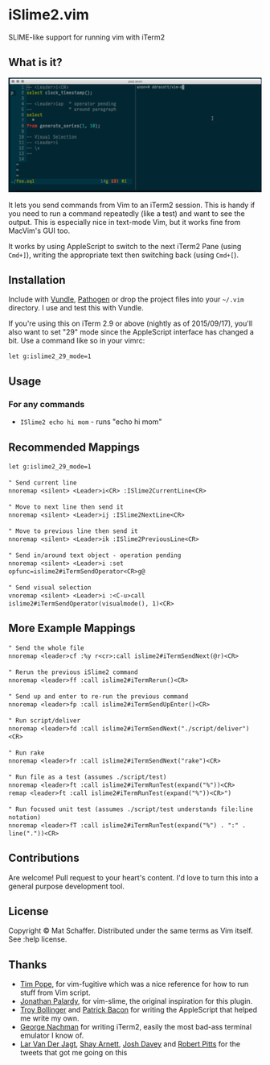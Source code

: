 # iSlime2.vim

SLIME-like support for running vim with iTerm2

## What is it?

<img src='https://raw.githubusercontent.com/ddrscott/vim-islime2/gh-pages/demo.gif'/>

It lets you send commands from Vim to an iTerm2 session. This is handy if you need to run a command repeatedly (like a test) and want to see the output. This is especially nice in text-mode Vim, but it works fine from MacVim's GUI too.

It works by using AppleScript to switch to the next iTerm2 Pane (using `Cmd+]`), writing the appropriate text then switching back (using `Cmd+[`).

## Installation

Include with [Vundle](https://github.com/gmarik/vundle), [Pathogen](https://github.com/tpope/vim-pathogen) or drop the project files into your `~/.vim` directory. I use and test this with Vundle.

If you're using this on iTerm 2.9 or above (nightly as of 2015/09/17), you'll also want to set "29" mode since the AppleScript interface has changed a bit. Use a command like so in your vimrc:

```vim
let g:islime2_29_mode=1
```

## Usage

### For any commands

* `ISlime2 echo hi mom` - runs "echo hi mom"

## Recommended Mappings

```vim
let g:islime2_29_mode=1

" Send current line
nnoremap <silent> <Leader>i<CR> :ISlime2CurrentLine<CR>

" Move to next line then send it
nnoremap <silent> <Leader>ij :ISlime2NextLine<CR>

" Move to previous line then send it
nnoremap <silent> <Leader>ik :ISlime2PreviousLine<CR>

" Send in/around text object - operation pending
nnoremap <silent> <Leader>i :set opfunc=islime2#iTermSendOperator<CR>g@

" Send visual selection
vnoremap <silent> <Leader>i :<C-u>call islime2#iTermSendOperator(visualmode(), 1)<CR>
```

## More Example Mappings

```vim
" Send the whole file
nnoremap <leader>cf :%y r<cr>:call islime2#iTermSendNext(@r)<CR>

" Rerun the previous iSlime2 command
nnoremap <leader>ff :call islime2#iTermRerun()<CR>

" Send up and enter to re-run the previous command
nnoremap <leader>fp :call islime2#iTermSendUpEnter()<CR>

" Run script/deliver
nnoremap <leader>fd :call islime2#iTermSendNext("./script/deliver")<CR>

" Run rake
nnoremap <leader>fr :call islime2#iTermSendNext("rake")<CR>

" Run file as a test (assumes ./script/test)
nnoremap <leader>ft :call islime2#iTermRunTest(expand("%"))<CR>
remap <leader>ft :call islime2#iTermRunTest(expand("%"))<CR>")

" Run focused unit test (assumes ./script/test understands file:line notation)
nnoremap <leader>fT :call islime2#iTermRunTest(expand("%") . ":" . line("."))<CR>
```

## Contributions

Are welcome! Pull request to your heart's content. I'd love to turn this into a general purpose development tool.

## License

Copyright &copy; Mat Schaffer. Distributed under the same terms as Vim itself. See :help license.

## Thanks

* [Tim Pope](https://github.com/tpope), for vim-fugitive which was a nice reference for how to run stuff from Vim script.
* [Jonathan Palardy](https://github.com/jpalardy), for vim-slime, the original inspiration for this plugin.
* [Troy Bollinger](http://code.google.com/p/iterm2/issues/detail?id=559) and [Patrick Bacon](http://spin.atomicobject.com/2011/09/27/run-tests-from-macvim/) for writing the AppleScript that helped me write my own.
* [George Nachman](http://www.iterm2.com/) for writing iTerm2, easily the most bad-ass terminal emulator I know of.
* [Lar Van Der Jagt](https://twitter.com/supaspoida), [Shay Arnett](https://twitter.com/shayarnett), [Josh Davey](https://twitter.com/joshuadavey) and [Robert Pitts](https://twitter.com/rbxbx) for the tweets that got me going on this
